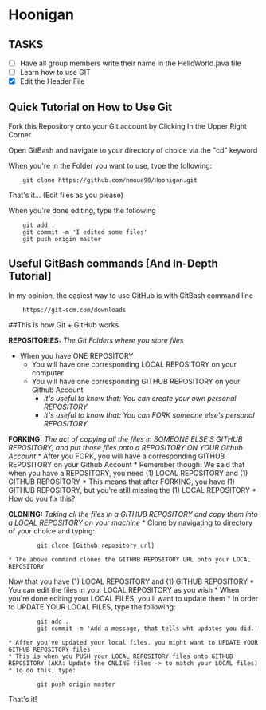 # Hoonigan 

TASKS
----------
- [ ] Have all group members write their name in the HelloWorld.java file
- [ ] Learn how to use GIT
- [x] Edit the Header File 

Quick Tutorial on How to Use Git 
------------------------------------
Fork this Repository onto your Git account by Clicking In the Upper Right Corner
	
Open GitBash and navigate to your directory of choice via the "cd" keyword
	
When you're in the Folder you want to use, type the following:

		git clone https://github.com/nmoua90/Hoonigan.git
	
That's it... (Edit files as you please)
	
When you're done editing, type the following

		git add .
		git commit -m 'I edited some files'
		git push origin master
	
	
## Useful GitBash commands [And In-Depth Tutorial] ##
In my opinion, the easiest way to use GitHub is with GitBash command line

		https://git-scm.com/downloads
		
##This is how Git + GitHub works
	
**REPOSITORIES:** *The Git Folders where you store files*
* When you have ONE REPOSITORY
	* You will have one corresponding LOCAL REPOSITORY on your computer
	* You will have one corresponding GITHUB REPOSITORY on your Github Account
		* *It's useful to know that: You can create your own personal REPOSITORY*
		* *It's useful to know that: You can FORK someone else's personal REPOSITORY*
	
**FORKING:** *The act of copying all the files in SOMEONE ELSE'S GITHUB REPOSITORY, and put those files onto a REPOSITORY ON YOUR Github Account*
	* After you FORK, you will have a corresponding GITHUB REPOSITORY on your Github Account
	* Remember though: We said that when you have a REPOSITORY, you need (1) LOCAL REPOSITORY and (1) GITHUB REPOSITORY
	* This means that after FORKING, you have (1) GITHUB REPOSITORY, but you're still missing the (1) LOCAL REPOSITORY
		* How do you fix this?
	
**CLONING:** *Taking all the files in a GITHUB REPOSITORY and copy them into a LOCAL REPOSITORY on your machine*
	* Clone by navigating to directory of your choice and typing:
			
			git clone [Github_repository_url]
		
	* The above command clones the GITHUB REPOSITORY URL onto your LOCAL REPOSITORY
	
Now that you have (1) LOCAL REPOSITORY and (1) GITHUB REPOSITORY
	* You can edit the files in your LOCAL REPOSITORY as you wish
	* When you're done editing your LOCAL FILES, you'll want to update them
	* In order to UPDATE YOUR LOCAL FILES, type the following:
			
			git add .
			git commit -m 'Add a message, that tells wht updates you did.'
	
	* After you've updated your local files, you might want to UPDATE YOUR GITHUB REPOSITORY files
	* This is when you PUSH your LOCAL REPOSITORY files onto GITHUB REPOSITORY (AKA: Update the ONLINE files -> to match your LOCAL files)
	* To do this, type:
			
			git push origin master
	
That's it!